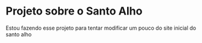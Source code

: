 
<h1>Projeto sobre o Santo Alho</h1>

<p>Estou fazendo esse projeto para tentar modificar um pouco do site inicial do santo alho</p>
